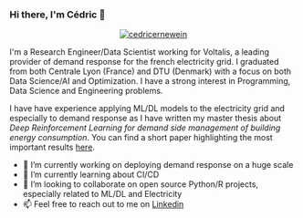 ### Hi there, I'm Cédric 👋
<p align="center">
<a href="https://www.linkedin.com/in/cedricernewein/" target="blank"><img align="center" src="https://img.shields.io/badge/-LinkedIn-039BE5?style=for-the-badge&logo=Linkedin&logoColor=white&link=https://www.linkedin.com/in/cedricernewein/" alt="cedricernewein"/></a>


I'm a Research Engineer/Data Scientist working for Voltalis, a leading provider of demand response for the french electricity grid. I graduated from both Centrale Lyon (France) and DTU (Denmark) with a focus on both Data Science/AI and Optimization.
I have a strong interest in Programming, Data Science and Engineering problems.

I have have experience applying ML/DL models to the electricity grid and especially to demand response as I have written my master thesis about <i>Deep Reinforcement Learning  for demand side management of building energy consumption</i>. You can find a short paper highlighting the most important results [here](https://dl.acm.org/doi/10.1145/3427773.3427862).

- 🔭 I’m currently working on deploying demand response on a huge scale
- 🌱 I’m currently learning about CI/CD
- 👯 I’m looking to collaborate on open source Python/R projects, especially related to ML/DL and Electricity
- 📫 Feel free to reach out to me on [Linkedin](https://www.linkedin.com/in/cedricernewein/)
